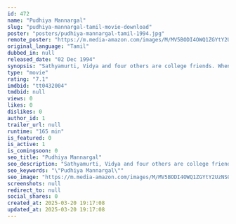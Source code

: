 ```yaml
---
id: 472
name: "Pudhiya Mannargal"
slug: "pudhiya-mannargal-tamil-movie-download"
poster: "posters/pudhiya-mannargal-tamil-1994.jpg"
remote_poster: "https://m.media-amazon.com/images/M/MV5BODI4OWQ1ZGYtY2UzNS00YWEwLWIwOGUtMjczNTFkMjEyYmJjXkEyXkFqcGdeQXVyMTEzNzg0Mjkx._V1_SX300.jpg"
original_language: "Tamil"
dubbed_in: null
released_date: "02 Dec 1994"
synopsis: "Sathyamurti, Vidya and four others are college friends. When one of their friends is killed by the CM, Vidya witnesses the murder. Later, she commits suicide after being raped for going to the police."
type: "movie"
rating: "7.1"
imdbid: "tt0432004"
tmdbid: null
views: 0
likes: 0
dislikes: 0
author_id: 1
trailer_url: null
runtime: "165 min"
is_featured: 0
is_active: 1
is_comingsoon: 0
seo_title: "Pudhiya Mannargal"
seo_description: "Sathyamurti, Vidya and four others are college friends. When one of their friends is killed by the CM, Vidya witnesses the murder. Later, she commits suicide after being raped for going to the police."
seo_keywords: "\"Pudhiya Mannargal\""
seo_image: "https://m.media-amazon.com/images/M/MV5BODI4OWQ1ZGYtY2UzNS00YWEwLWIwOGUtMjczNTFkMjEyYmJjXkEyXkFqcGdeQXVyMTEzNzg0Mjkx._V1_SX300.jpg"
screenshots: null
redirect_to: null
social_shares: 0
created_at: 2025-03-20 19:17:08
updated_at: 2025-03-20 19:17:08
---
```


